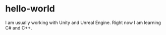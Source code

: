 # hello-world

I am usually working with Unity and Unreal Engine.
Right now I am learning C# and C++.

